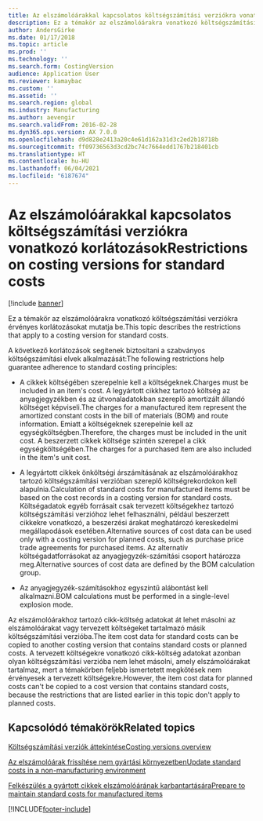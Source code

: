 ```yaml
---
title: Az elszámolóárakkal kapcsolatos költségszámítási verziókra vonatkozó korlátozások
description: Ez a témakör az elszámolóárakra vonatkozó költségszámítási verziókra érvényes korlátozásokat mutatja be.
author: AndersGirke
ms.date: 01/17/2018
ms.topic: article
ms.prod: ''
ms.technology: ''
ms.search.form: CostingVersion
audience: Application User
ms.reviewer: kamaybac
ms.custom: ''
ms.assetid: ''
ms.search.region: global
ms.industry: Manufacturing
ms.author: aevengir
ms.search.validFrom: 2016-02-28
ms.dyn365.ops.version: AX 7.0.0
ms.openlocfilehash: d9d828e2413a20c4e61d162a31d3c2ed2b18718b
ms.sourcegitcommit: ff09736563d3cd2bc74c7664edd1767b218401cb
ms.translationtype: HT
ms.contentlocale: hu-HU
ms.lasthandoff: 06/04/2021
ms.locfileid: "6187674"
---
```

#  <a name="restrictions-on-costing-versions-for-standard-costs"></a><span data-ttu-id="fab9f-103">Az elszámolóárakkal kapcsolatos költségszámítási verziókra vonatkozó korlátozások</span><span class="sxs-lookup"><span data-stu-id="fab9f-103">Restrictions on costing versions for standard costs</span></span>

[!include [banner](../includes/banner.md)]

<span data-ttu-id="fab9f-104">Ez a témakör az elszámolóárakra vonatkozó költségszámítási verziókra érvényes korlátozásokat mutatja be.</span><span class="sxs-lookup"><span data-stu-id="fab9f-104">This topic describes the restrictions that apply to a costing version for standard costs.</span></span> 

<span data-ttu-id="fab9f-105">A következő korlátozások segítenek biztosítani a szabványos költségszámítási elvek alkalmazását:</span><span class="sxs-lookup"><span data-stu-id="fab9f-105">The following restrictions help guarantee adherence to standard costing principles:</span></span>

-  <span data-ttu-id="fab9f-106">A cikkek költségében szerepelnie kell a költségeknek.</span><span class="sxs-lookup"><span data-stu-id="fab9f-106">Charges must be included in an item's cost.</span></span> <span data-ttu-id="fab9f-107">A legyártott cikkhez tartozó költség az anyagjegyzékben és az útvonaladatokban szereplő amortizált állandó költséget képviseli.</span><span class="sxs-lookup"><span data-stu-id="fab9f-107">The charges for a manufactured item represent the amortized constant costs in the bill of materials (BOM) and route information.</span></span> <span data-ttu-id="fab9f-108">Emiatt a költségeknek szerepelnie kell az egységköltségben.</span><span class="sxs-lookup"><span data-stu-id="fab9f-108">Therefore, the charges must be included in the unit cost.</span></span> <span data-ttu-id="fab9f-109">A beszerzett cikkek költsége szintén szerepel a cikk egységköltségében.</span><span class="sxs-lookup"><span data-stu-id="fab9f-109">The charges for a purchased item are also included in the item's unit cost.</span></span>

-  <span data-ttu-id="fab9f-110">A legyártott cikkek önköltségi árszámításának az elszámolóárakhoz tartozó költségszámítási verzióban szereplő költségrekordokon kell alapulnia.</span><span class="sxs-lookup"><span data-stu-id="fab9f-110">Calculation of standard costs for manufactured items must be based on the cost records in a costing version for standard costs.</span></span> <span data-ttu-id="fab9f-111">Költségadatok egyéb forrásait csak tervezett költségekhez tartozó költségszámítási verzióhoz lehet felhasználni, például beszerzett cikkekre vonatkozó, a beszerzési árakat meghatározó kereskedelmi megállapodások esetében.</span><span class="sxs-lookup"><span data-stu-id="fab9f-111">Alternative sources of cost data can be used only with a costing version for planned costs, such as purchase price trade agreements for purchased items.</span></span> <span data-ttu-id="fab9f-112">Az alternatív költségadatforrásokat az anyagjegyzék-számítási csoport határozza meg.</span><span class="sxs-lookup"><span data-stu-id="fab9f-112">Alternative sources of cost data are defined by the BOM calculation group.</span></span>

-  <span data-ttu-id="fab9f-113">Az anyagjegyzék-számításokhoz egyszintű alábontást kell alkalmazni.</span><span class="sxs-lookup"><span data-stu-id="fab9f-113">BOM calculations must be performed in a single-level explosion mode.</span></span>

<span data-ttu-id="fab9f-114">Az elszámolóárakhoz tartozó cikk-költség adatokat át lehet másolni az elszámolóárakat vagy tervezett költségeket tartalmazó másik költségszámítási verzióba.</span><span class="sxs-lookup"><span data-stu-id="fab9f-114">The item cost data for standard costs can be copied to another costing version that contains standard costs or planned costs.</span></span> <span data-ttu-id="fab9f-115">A tervezett költségekre vonatkozó cikk-költség adatokat azonban olyan költségszámítási verzióba nem lehet másolni, amely elszámolóárakat tartalmaz, mert a témakörben feljebb ismertetett megkötések nem érvényesek a tervezett költségekre.</span><span class="sxs-lookup"><span data-stu-id="fab9f-115">However, the item cost data for planned costs can't be copied to a cost version that contains standard costs, because the restrictions that are listed earlier in this topic don't apply to planned costs.</span></span>

## <a name="related-topics"></a><span data-ttu-id="fab9f-116">Kapcsolódó témakörök</span><span class="sxs-lookup"><span data-stu-id="fab9f-116">Related topics</span></span>

[<span data-ttu-id="fab9f-117">Költségszámítási verziók áttekintése</span><span class="sxs-lookup"><span data-stu-id="fab9f-117">Costing versions overview</span></span>](costing-versions.md)

[<span data-ttu-id="fab9f-118">Az elszámolóárak frissítése nem gyártási környezetben</span><span class="sxs-lookup"><span data-stu-id="fab9f-118">Update standard costs in a non-manufacturing environment</span></span>](update-standard-costs-non-manufacturing-environment.md)

[<span data-ttu-id="fab9f-119">Felkészülés a gyártott cikkek elszámolóárának karbantartására</span><span class="sxs-lookup"><span data-stu-id="fab9f-119">Prepare to maintain standard costs for manufactured items</span></span>](update-standard-costs-manufacturing-environment.md)



[!INCLUDE[footer-include](../../includes/footer-banner.md)]